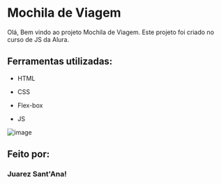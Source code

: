 # Mochila de Viagem

Olá, Bem vindo ao projeto Mochila de Viagem. Este projeto foi criado no curso de JS da Alura.

## Ferramentas utilizadas:

* HTML

* CSS

* Flex-box

* JS


![image](https://user-images.githubusercontent.com/128815359/235679584-5406b7fe-d9b8-445b-9728-5e1c1d11a8bc.png)


## Feito por:

### Juarez Sant'Ana!
